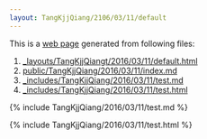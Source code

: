 ```yaml
---
layout: TangKjjQiang/2106/03/11/default
---
```


This is a [web page](http://bigdata-mindstorms.github.io/jekyll-playground/public/TangKjjQiang/2016/03/11/index.html) generated from following files:

1. [_layouts/TangKjjQiangt/2016/03/11/default.html](https://github.com/bigdata-mindstorms/jekyll-playground/blob/gh-pages/_layouts/TangKjjQiang/2016/03/11/default.html)
2. [public/TangKjjQiang/2016/03/11/index.md](https://github.com/bigdata-mindstorms/jekyll-playground/blob/gh-pages/public/TangKjjQiang/2016/03/11/index.md)
3. [_includes/TangKjjQiang/2016/03/11/test.md](https://github.com/bigdata-mindstorms/jekyll-playground/blob/gh-pages/_includes/TangKjjQiang/2016/03/11/test.md)
4. [_includes/TangKjjQiang/2016/03/11/test.html](https://github.com/bigdata-mindstorms/jekyll-playground/blob/gh-pages/_includes/TangKjjQiang/2016/03/11/test.html)

{% include TangKjjQiang/2016/03/11/test.md %}

{% include TangKjjQiang/2016/03/11/test.html %}
